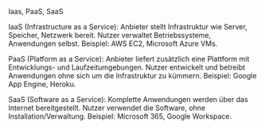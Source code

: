 Iaas, PaaS, SaaS

IaaS (Infrastructure as a Service):
  Anbieter stellt Infrastruktur wie Server, Speicher, Netzwerk bereit.
  Nutzer verwaltet Betriebssysteme, Anwendungen selbst.
  Beispiel: AWS EC2, Microsoft Azure VMs.

PaaS (Platform as a Service):
  Anbieter liefert zusätzlich eine Plattform mit Entwicklungs- und Laufzeitumgebungen.
  Nutzer entwickelt und betreibt Anwendungen ohne sich um die Infrastruktur zu kümmern.
  Beispiel: Google App Engine, Heroku.

SaaS (Software as a Service):
  Komplette Anwendungen werden über das Internet bereitgestellt.
  Nutzer verwendet die Software, ohne Installation/Verwaltung.
  Beispiel: Microsoft 365, Google Workspace.
